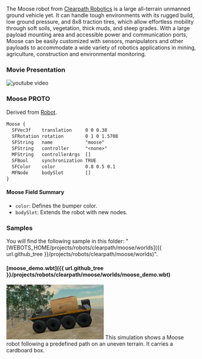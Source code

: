 The Moose robot from [Clearpath Robotics](https://www.clearpathrobotics.com) is a large all-terrain unmanned ground vehicle yet.
It can handle tough environments with its rugged build, low ground pressure, and 8x8 traction tires, which allow effortless mobility through soft soils, vegetation, thick muds, and steep grades.
With a large payload mounting area and accessible power and communication ports, Moose can be easily customized with sensors, manipulators and other payloads to accommodate a wide variety of robotics applications in mining, agriculture, construction and environmental monitoring.

### Movie Presentation

![youtube video](https://www.youtube.com/watch?v=joPAnZcOouc)

### Moose PROTO

Derived from [Robot](https://cyberbotics.com/doc/reference/robot).

```
Moose {
  SFVec3f    translation     0 0 0.38
  SFRotation rotation        0 1 0 1.5708
  SFString   name            "moose"
  SFString   controller      "<none>"
  MFString   controllerArgs  []
  SFBool     synchronization TRUE
  SFColor    color           0.8 0.5 0.1
  MFNode     bodySlot        []
}
```

#### Moose Field Summary

- `color`: Defines the bumper color.
- `bodySlot`: Extends the robot with new nodes.

### Samples

You will find the following sample in this folder: "[WEBOTS\_HOME/projects/robots/clearpath/moose/worlds]({{ url.github_tree }}/projects/robots/clearpath/moose/worlds)".

#### [moose\_demo.wbt]({{ url.github_tree }}/projects/robots/clearpath/moose/worlds/moose\_demo.wbt)

![moose_demo.wbt.png](images/moose/moose_demo.wbt.thumbnail.jpg) This simulation shows a Moose robot following a predefined path on an uneven terrain. It carries a cardboard box.
